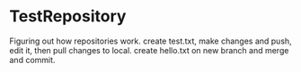 # TestRepository
Figuring out how repositories work. create test.txt, make changes and push, edit it, then pull changes to local. create hello.txt on new branch and merge and commit.
